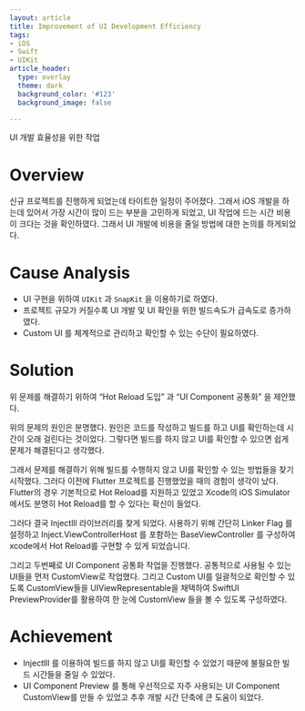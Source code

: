 ```yaml
---
layout: article
title: Improvement of UI Development Efficiency
tags:
- iOS
- Swift
- UIKit
article_header:
  type: overlay
  theme: dark
  background_color: '#123'
  background_image: false

---
```

UI 개발 효율성을 위한 작업

<!--more-->

# Overview
신규 프로젝트를 진행하게 되었는데 타이트한 일정이 주어졌다. 그래서 iOS 개발을 하는데 있어서 가장 시간이 많이 드는 부분을 고민하게 되었고, UI 작업에 드는  시간 비용이 크다는 것을 확인하였다. 그래서 UI 개발에 비용을 줄일 방법에 대한 논의를 하게되었다. 

# Cause Analysis
- UI 구현을 위하여 `UIKit` 과 `SnapKit` 을 이용하기로 하였다. 
- 프로젝트 규모가 커질수록 UI 개발 및 UI 확인을 위한 빌드속도가 급속도로 증가하였다.
- Custom UI 를 체계적으로 관리하고 확인할 수 있는 수단이 필요하였다.

# Solution
위 문제를 해결하기 위하여 “Hot Reload 도입” 과 “UI Component 공통화”  을 제안했다.

위의 문제의 원인은 분명했다. 원인은 코드를 작성하고 빌드를 하고 UI를 확인하는데 시간이 오래 걸린다는 것이었다. 그렇다면 빌드를 하지 않고 UI를 확인할 수 있으면 쉽게 문제가 해결된다고 생각했다.

그래서 문제를 해결하기 위해 빌드를 수행하지 않고 UI를 확인할 수 있는 방법들을 찾기 시작했다. 그러다 이전에 Flutter 프로젝트를 진행했었을 때의 경험이 생각이 났다. Flutter의 경우 기본적으로 Hot Reload를 지원하고 있었고 Xcode의 iOS Simulator 에서도 분명히 Hot Reload를 할 수 있다는 확신이 들었다. 

그러다 결국 Injectlll 라이브러리를 찾게 되었다. 사용하기 위해 간단히 Linker Flag 를 설정하고 Inject.ViewControllerHost 를 포함하는 BaseViewController 를 구성하여 xcode에서 Hot Reload를 구현할 수 있게 되었습니다.

그리고 두번째로 UI Component 공통화 작업을 진행했다. 공통적으로 사용될 수 있는 UI들을 먼저 CustomView로 작업했다. 그리고 Custom UI를 일괄적으로 확인할 수 있도록 CustomView들을 UIViewRepresentable을 채택하여 SwiftUI PreviewProvider를 활용하여 한 눈에 CustomView 들을 볼 수 있도록 구성하였다.

# Achievement
- Injectlll 를 이용하여 빌드를 하지 않고 UI를 확인할 수 있었기 때문에 불필요한 빌드 시간들을 줄일 수 있었다.
- UI Component Preview 를 통해 우선적으로 자주 사용되는 UI Component CustomView를 만들 수 있었고 추후 개발 시간 단축에 큰 도움이 되었다.
